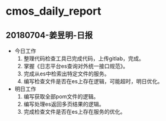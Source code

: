 # cmos_daily_report

## 20180704-姜昱明-日报
- 今日工作
    1. 整理代码检查工具已完成代码，上传gitlab，完成。
    2. 掌握《日志平台es查询对外统一接口规范》。
    3. 完成从es中检索出特定文件的服务。
    4. 编写检查文件是否在es上存在逻辑，可能超时，明日优化。
- 明日工作
    1. 编写获取全部pom文件的逻辑。
    2. 编写处理es返回多页结果的逻辑。
    3. 完成检查文件是否在es上存在服务的优化。
